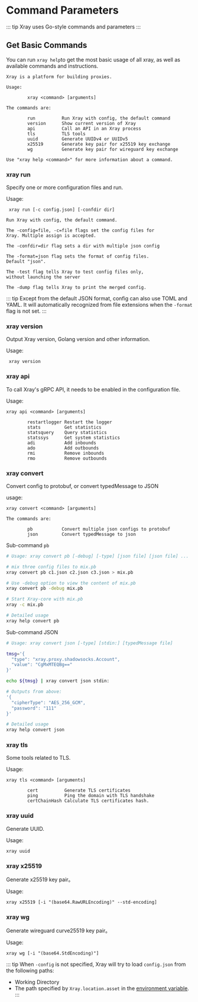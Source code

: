 # Command Parameters

::: tip
Xray uses Go-style commands and parameters
:::

## Get Basic Commands

You can run `xray help`to get the most basic usage of all xray, as well as available commands and instructions.

```
Xray is a platform for building proxies.

Usage:

        xray <command> [arguments]

The commands are:

        run          Run Xray with config, the default command
        version      Show current version of Xray
        api          Call an API in an Xray process
        tls          TLS tools
        uuid         Generate UUIDv4 or UUIDv5
        x25519       Generate key pair for x25519 key exchange
        wg           Generate key pair for wireguard key exchange

Use "xray help <command>" for more information about a command.

```

### xray run

Specify one or more configuration files and run.

Usage:

```
 xray run [-c config.json] [-confdir dir]
```

```
Run Xray with config, the default command.

The -config=file, -c=file flags set the config files for
Xray. Multiple assign is accepted.

The -confdir=dir flag sets a dir with multiple json config

The -format=json flag sets the format of config files.
Default "json".

The -test flag tells Xray to test config files only,
without launching the server

The -dump flag tells Xray to print the merged config.
```

::: tip
Except from the default JSON format, config can also use TOML and YAML. It will automatically recognized from file extensions when the `-format` flag is not set.
:::

### xray version

Output Xray version, Golang version and other information.

Usage:

```
 xray version
```

### xray api

To call Xray's gRPC API, it needs to be enabled in the configuration file.

Usage:

```
xray api <command> [arguments]
```

```
        restartlogger Restart the logger
        stats         Get statistics
        statsquery    Query statistics
        statssys      Get system statistics
        adi           Add inbounds
        ado           Add outbounds
        rmi           Remove inbounds
        rmo           Remove outbounds
```

### xray convert

Convert config to protobuf, or convert typedMessage to JSON

usage:

```
xray convert <command> [arguments]

The commands are:

        pb           Convert multiple json configs to protobuf
        json         Convert typedMessage to json
```

Sub-command `pb`

```bash
# Usage: xray convert pb [-debug] [-type] [json file] [json file] ...

# mix three config files to mix.pb
xray convert pb c1.json c2.json c3.json > mix.pb

# Use -debug option to view the content of mix.pb
xray convert pb -debug mix.pb

# Start Xray-core with mix.pb
xray -c mix.pb

# Detailed usage
xray help convert pb
```

Sub-command JSON

```bash
# Usage: xray convert json [-type] [stdin:] [typedMessage file]

tmsg='{
  "type": "xray.proxy.shadowsocks.Account",
  "value": "CgMxMTEQBg=="
}'

echo ${tmsg} | xray convert json stdin:

# Outputs from above:
'{
  "cipherType": "AES_256_GCM",
  "password": "111"
}'

# Detailed usage
xray help convert json
```

### xray tls

Some tools related to TLS.

Usage:

```
xray tls <command> [arguments]
```

```
        cert          Generate TLS certificates
        ping          Ping the domain with TLS handshake
        certChainHash Calculate TLS certificates hash.
```

### xray uuid

Generate UUID.

Usage:

```
xray uuid
```

### xray x25519

Generate x25519 key pair。

Usage:

```
xray x25519 [-i "(base64.RawURLEncoding)" --std-encoding]
```

### xray wg

Generate wireguard curve25519 key pair。

Usage:

```
xray wg [-i "(base64.StdEncoding)"]
```

::: tip
When `-config` is not specified, Xray will try to load `config.json` from the following paths:

- Working Directory
- The path specified by `Xray.location.asset` in the [environment variable](../config/features/env.md).
  :::
